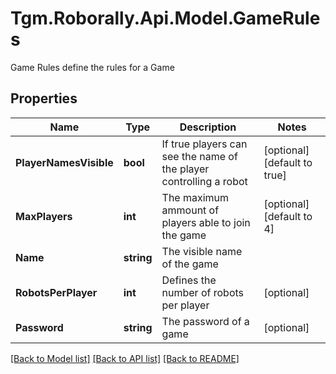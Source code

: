 # Tgm.Roborally.Api.Model.GameRules
Game Rules define the rules for a Game
## Properties

Name | Type | Description | Notes
------------ | ------------- | ------------- | -------------
**PlayerNamesVisible** | **bool** | If true players can see the name of the player controlling a robot | [optional] [default to true]
**MaxPlayers** | **int** | The maximum ammount of players able to join the game | [optional] [default to 4]
**Name** | **string** | The visible name of the game | 
**RobotsPerPlayer** | **int** | Defines the number of robots per player | [optional] 
**Password** | **string** | The password of a game | [optional] 

[[Back to Model list]](../README.md#documentation-for-models) [[Back to API list]](../README.md#documentation-for-api-endpoints) [[Back to README]](../README.md)

